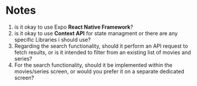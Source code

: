 # Notes

1. is it okay to use Expo **React Native Framework**?
2. is it okay to use **Context API** for state managment or there are any specific Libraries i should use?
3. Regarding the search functionality, should it perform an API request to fetch results, or is it intended to filter from an existing list of movies and series?
4. For the search functionality, should it be implemented within the movies/series screen, or would you prefer it on a separate dedicated screen?
